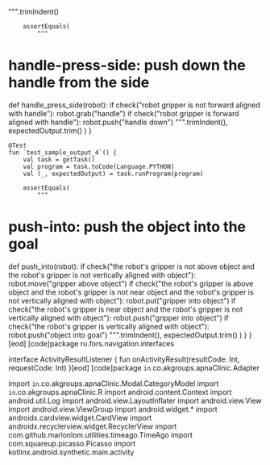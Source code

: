 
""".trimIndent()

        assertEquals(
            """
# handle-press-side: push down the handle from the side
def handle_press_side(robot):
    if check("robot gripper is not forward aligned with handle"):
        robot.grab("handle")
    if check("robot gripper is forward aligned with handle"):
        robot.push("handle down")
    """.trimIndent(),
            expectedOutput.trim()
        )
    }

    @Test
    fun `test_sample_output_4`() {
        val task = getTask()
        val program = task.toCode(Language.PYTHON)
        val (_, expectedOutput) = task.runProgram(program)

        assertEquals(
            """
# push-into: push the object into the goal
def push_into(robot):
    if check("the robot's gripper is not above object and the robot's gripper is not vertically aligned with object"):
        robot.move("gripper above object")
    if check("the robot's gripper is above object and the robot's gripper is not near object and the robot's gripper is not vertically aligned with object"):
        robot.put("gripper into object")
    if check("the robot's gripper is near object and the robot's gripper is not vertically aligned with object"):
        robot.push("gripper into object")
    if check("the robot's gripper is vertically aligned with object"):
        robot.push("object into goal")
        """.trimIndent(),
            expectedOutput.trim()
        )
    }
}
[eod] [code]package ru.fors.navigation.interfaces

interface ActivityResultListener {
    fun onActivityResult(resultCode: Int, requestCode: Int)
}[eod] [code]package `in`.co.akgroups.apnaClinic.Adapter

import `in`.co.akgroups.apnaClinic.Modal.CategoryModel
import `in`.co.akgroups.apnaClinic.R
import android.content.Context
import android.util.Log
import android.view.LayoutInflater
import android.view.View
import android.view.ViewGroup
import android.widget.*
import androidx.cardview.widget.CardView
import androidx.recyclerview.widget.RecyclerView
import com.github.marlonlom.utilities.timeago.TimeAgo
import com.squareup.picasso.Picasso
import kotlinx.android.synthetic.main.activity